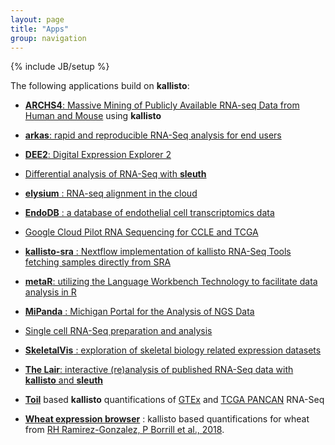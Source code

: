 ```yaml
---
layout: page
title: "Apps"
group: navigation
---
```


{% include JB/setup %}

The following applications build on __kallisto__:


- [__ARCHS4__: Massive Mining of Publicly Available RNA-seq Data from Human and Mouse](http://amp.pharm.mssm.edu/archs4/) using __kallisto__

- [__arkas__: rapid and reproducible RNA-Seq analysis for end users](https://github.com/Al3n70rn/arkas)

- [__DEE2__: Digital Expression Explorer 2](http://dee2.io/) 

- [Differential analysis of RNA-Seq with __sleuth__](http://pachterlab.github.io/sleuth)

- [__elysium__ : RNA-seq alignment in the cloud](https://github.com/maayanlab/elysium)
  
- [__EndoDB__ : a database of endothelial cell transcriptomics data](https://endotheliomics.shinyapps.io/endodb/)

- [Google Cloud Pilot RNA Sequencing for CCLE and TCGA](https://osf.io/gqrz9/)

- [__kallisto-sra__ : Nextflow implementation of kallisto RNA-Seq Tools fetching samples directly from SRA](https://github.com/lifebit-ai/kallisto-sra)

- [__metaR__: utilizing the Language Workbench Technology to facilitate data analysis in R](http://campagnelab.org/metar-1-8-0-released/)

- [__MiPanda__ : Michigan Portal for the Analysis of NGS Data](http://www.mipanda.org/)

- [Single cell RNA-Seq preparation and analysis](https://pachterlab.github.io/kallistobustools/)

- [__SkeletalVis__ : exploration of skeletal biology related expression datasets](http://phenome.manchester.ac.uk/)

- [__The Lair__: interactive (re)analysis of published RNA-Seq data with __kallisto__ and __sleuth__](http://pachterlab.github.io/lair)

- [__Toil__](https://github.com/BD2KGenomics/toil) based __kallisto__ quantifications of [GTEx](https://genome-cancer.soe.ucsc.edu/proj/site/xena/datapages/?dataset=gtex_Kallisto_est_counts&host=https://toil.xenahubs.net) and [TCGA PANCAN](https://genome-cancer.soe.ucsc.edu/proj/site/xena/datapages/?dataset=tcga_Kallisto_est_counts&host=https://toil.xenahubs.net) RNA-Seq

- [__Wheat expression browser__](http://wheat-expression.com/) : kallisto based quantifications for wheat from [RH Ramirez-Gonzalez, P Borrill et al., 2018](http://dx.doi.org/10.1126/science.aar6089).